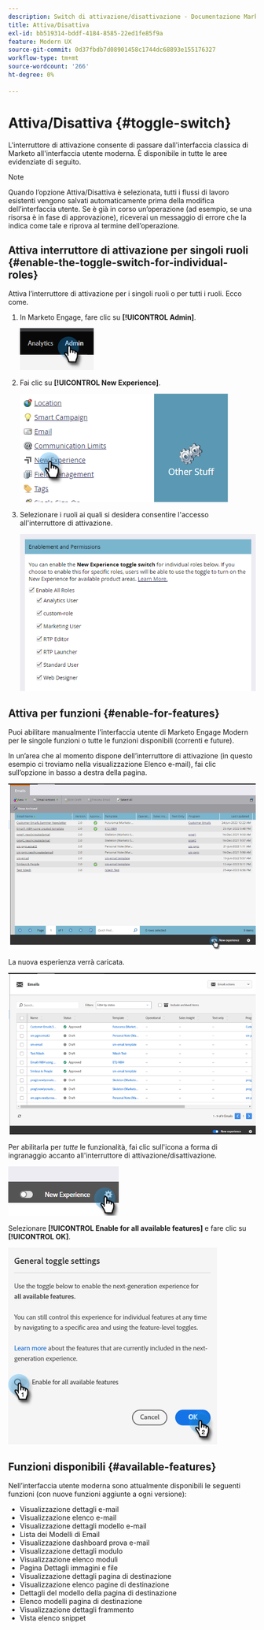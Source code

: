 ```yaml
---
description: Switch di attivazione/disattivazione - Documentazione Marketo - Documentazione del prodotto
title: Attiva/Disattiva
exl-id: bb519314-bddf-4184-8585-22ed1fe85f9a
feature: Modern UX
source-git-commit: 0d37fbdb7d08901458c1744dc68893e155176327
workflow-type: tm+mt
source-wordcount: '266'
ht-degree: 0%

---
```


# Attiva/Disattiva {#toggle-switch}

L&#39;interruttore di attivazione consente di passare dall&#39;interfaccia classica di Marketo all&#39;interfaccia utente moderna. È disponibile in tutte le aree evidenziate di seguito.

>[!NOTE]
>
>Quando l’opzione Attiva/Disattiva è selezionata, tutti i flussi di lavoro esistenti vengono salvati automaticamente prima della modifica dell’interfaccia utente. Se è già in corso un’operazione (ad esempio, se una risorsa è in fase di approvazione), riceverai un messaggio di errore che la indica come tale e riprova al termine dell’operazione.

## Attiva interruttore di attivazione per singoli ruoli {#enable-the-toggle-switch-for-individual-roles}

Attiva l’interruttore di attivazione per i singoli ruoli o per tutti i ruoli. Ecco come.

1. In Marketo Engage, fare clic su **[!UICONTROL Admin]**.

   ![](assets/toggle-switch-1.png)

1. Fai clic su **[!UICONTROL New Experience]**.

   ![](assets/toggle-switch-2.png)

1. Selezionare i ruoli ai quali si desidera consentire l&#39;accesso all&#39;interruttore di attivazione.

   ![](assets/toggle-switch-3.png)

## Attiva per funzioni {#enable-for-features}

Puoi abilitare manualmente l’interfaccia utente di Marketo Engage Modern per le singole funzioni o tutte le funzioni disponibili (correnti e future).

In un’area che al momento dispone dell’interruttore di attivazione (in questo esempio ci troviamo nella visualizzazione Elenco e-mail), fai clic sull’opzione in basso a destra della pagina.

![](assets/toggle-switch-4.png)

La nuova esperienza verrà caricata.

![](assets/toggle-switch-5.png)

Per abilitarla per _tutte_ le funzionalità, fai clic sull&#39;icona a forma di ingranaggio accanto all&#39;interruttore di attivazione/disattivazione.

![](assets/toggle-switch-6.png)

Selezionare **[!UICONTROL Enable for all available features]** e fare clic su **[!UICONTROL OK]**.

![](assets/toggle-switch-7.png)

## Funzioni disponibili {#available-features}

Nell’interfaccia utente moderna sono attualmente disponibili le seguenti funzioni (con nuove funzioni aggiunte a ogni versione):

* Visualizzazione dettagli e-mail
* Visualizzazione elenco e-mail
* Visualizzazione dettagli modello e-mail
* Lista dei Modelli di Email
* Visualizzazione dashboard prova e-mail
* Visualizzazione dettagli modulo
* Visualizzazione elenco moduli
* Pagina Dettagli immagini e file
* Visualizzazione dettagli pagina di destinazione
* Visualizzazione elenco pagine di destinazione
* Dettagli del modello della pagina di destinazione
* Elenco modelli pagina di destinazione
* Visualizzazione dettagli frammento
* Vista elenco snippet



